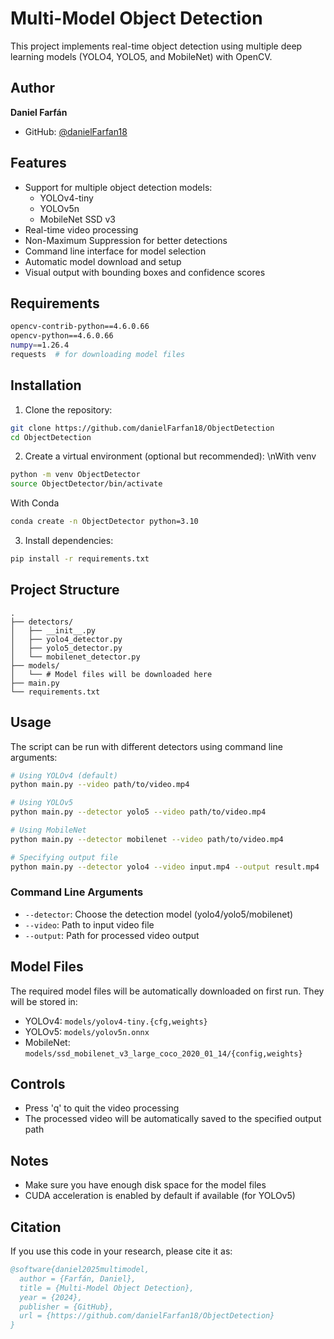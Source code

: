 # Multi-Model Object Detection

This project implements real-time object detection using multiple deep learning models (YOLO4, YOLO5, and MobileNet) with OpenCV.

## Author

**Daniel Farfán**
- GitHub: [@danielFarfan18](https://github.com/danielFarfan18)
## Features

- Support for multiple object detection models:
  - YOLOv4-tiny
  - YOLOv5n
  - MobileNet SSD v3
- Real-time video processing
- Non-Maximum Suppression for better detections
- Command line interface for model selection
- Automatic model download and setup
- Visual output with bounding boxes and confidence scores

## Requirements

```bash
opencv-contrib-python==4.6.0.66
opencv-python==4.6.0.66
numpy==1.26.4
requests  # for downloading model files
```

## Installation

1. Clone the repository:
```bash
git clone https://github.com/danielFarfan18/ObjectDetection
cd ObjectDetection
```

2. Create a virtual environment (optional but recommended):
   \nWith venv
```bash
python -m venv ObjectDetector
source ObjectDetector/bin/activate 
```
  With Conda
  ```bash
conda create -n ObjectDetector python=3.10
```
3. Install dependencies:
```bash
pip install -r requirements.txt
```

## Project Structure

```
.
├── detectors/
│   ├── __init__.py
│   ├── yolo4_detector.py
│   ├── yolo5_detector.py
│   └── mobilenet_detector.py
├── models/
│   └── # Model files will be downloaded here
├── main.py
└── requirements.txt
```

## Usage

The script can be run with different detectors using command line arguments:

```bash
# Using YOLOv4 (default)
python main.py --video path/to/video.mp4

# Using YOLOv5
python main.py --detector yolo5 --video path/to/video.mp4

# Using MobileNet
python main.py --detector mobilenet --video path/to/video.mp4

# Specifying output file
python main.py --detector yolo4 --video input.mp4 --output result.mp4
```

### Command Line Arguments

- `--detector`: Choose the detection model (yolo4/yolo5/mobilenet)
- `--video`: Path to input video file
- `--output`: Path for processed video output

## Model Files

The required model files will be automatically downloaded on first run. They will be stored in:
- YOLOv4: `models/yolov4-tiny.{cfg,weights}`
- YOLOv5: `models/yolov5n.onnx`
- MobileNet: `models/ssd_mobilenet_v3_large_coco_2020_01_14/{config,weights}`

## Controls

- Press 'q' to quit the video processing
- The processed video will be automatically saved to the specified output path

## Notes

- Make sure you have enough disk space for the model files
- CUDA acceleration is enabled by default if available (for YOLOv5)

## Citation

If you use this code in your research, please cite it as:

```bibtex
@software{daniel2025multimodel,
  author = {Farfán, Daniel},
  title = {Multi-Model Object Detection},
  year = {2024},
  publisher = {GitHub},
  url = {https://github.com/danielFarfan18/ObjectDetection}
}
```
